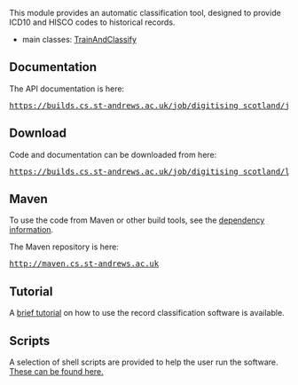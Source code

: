 This module provides an automatic classification tool, designed to provide ICD10 and HISCO codes to historical records.

* main classes: [TrainAndClassify](https://builds.cs.st-andrews.ac.uk/job/digitising_scotland/javadoc/uk/ac/standrews/cs/digitising_scotland/parser/pipeline/TrainAndMultiplyClassify.html)


## Documentation

The API documentation is here:

<div class="source">
    <pre><a href="https://builds.cs.st-andrews.ac.uk/job/digitising_scotland/javadoc/index.html?uk/ac/standrews/cs/digitising_scotland/record_classification/">https://builds.cs.st-andrews.ac.uk/job/digitising_scotland/javadoc/</a></pre>
</div>

## Download

Code and documentation can be downloaded from here:

<div class="source">
    <pre><a href="https://builds.cs.st-andrews.ac.uk/job/digitising_scotland/lastSuccessfulBuild/artifact/record_classification/target/">https://builds.cs.st-andrews.ac.uk/job/digitising_scotland/lastSuccessfulBuild/artifact/record_classification/target/</a></pre>
</div>

## Maven

To use the code from Maven or other build tools, see the [dependency information](dependency-info.html).

The Maven repository is here:
 
<div class="source">
    <pre><a href="http://maven.cs.st-andrews.ac.uk">http://maven.cs.st-andrews.ac.uk</a></pre>
</div>

## Tutorial

A <a href="tutorial.html">brief tutorial</a> on how to use the record classification software is available.

## Scripts

A selection of shell scripts are provided to help the user run the software. <a href="scripts-information.html">These can be found here.</a> 


